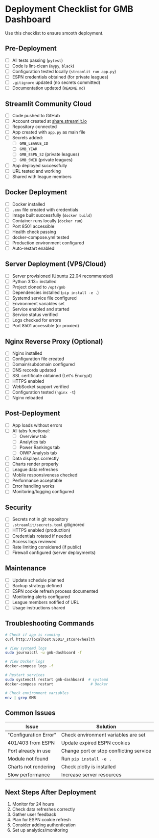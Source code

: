# Deployment Checklist for GMB Dashboard

Use this checklist to ensure smooth deployment.

## Pre-Deployment

- [ ] All tests passing (`pytest`)
- [ ] Code is lint-clean (`mypy`, `black`)
- [ ] Configuration tested locally (`streamlit run app.py`)
- [ ] ESPN credentials obtained (for private leagues)
- [ ] `.gitignore` updated (no secrets committed)
- [ ] Documentation updated (`README.md`)

## Streamlit Community Cloud

- [ ] Code pushed to GitHub
- [ ] Account created at [share.streamlit.io](https://share.streamlit.io)
- [ ] Repository connected
- [ ] App created with `app.py` as main file
- [ ] Secrets added:
  - [ ] `GMB_LEAGUE_ID`
  - [ ] `GMB_YEAR`
  - [ ] `GMB_ESPN_S2` (private leagues)
  - [ ] `GMB_SWID` (private leagues)
- [ ] App deployed successfully
- [ ] URL tested and working
- [ ] Shared with league members

## Docker Deployment

- [ ] Docker installed
- [ ] `.env` file created with credentials
- [ ] Image built successfully (`docker build`)
- [ ] Container runs locally (`docker run`)
- [ ] Port 8501 accessible
- [ ] Health check passing
- [ ] docker-compose.yml tested
- [ ] Production environment configured
- [ ] Auto-restart enabled

## Server Deployment (VPS/Cloud)

- [ ] Server provisioned (Ubuntu 22.04 recommended)
- [ ] Python 3.13+ installed
- [ ] Project cloned to `/opt/gmb`
- [ ] Dependencies installed (`pip install -e .`)
- [ ] Systemd service file configured
- [ ] Environment variables set
- [ ] Service enabled and started
- [ ] Service status verified
- [ ] Logs checked for errors
- [ ] Port 8501 accessible (or proxied)

## Nginx Reverse Proxy (Optional)

- [ ] Nginx installed
- [ ] Configuration file created
- [ ] Domain/subdomain configured
- [ ] DNS records updated
- [ ] SSL certificate obtained (Let's Encrypt)
- [ ] HTTPS enabled
- [ ] WebSocket support verified
- [ ] Configuration tested (`nginx -t`)
- [ ] Nginx reloaded

## Post-Deployment

- [ ] App loads without errors
- [ ] All tabs functional:
  - [ ] Overview tab
  - [ ] Analytics tab
  - [ ] Power Rankings tab
  - [ ] OIWP Analysis tab
- [ ] Data displays correctly
- [ ] Charts render properly
- [ ] League data refreshes
- [ ] Mobile responsiveness checked
- [ ] Performance acceptable
- [ ] Error handling works
- [ ] Monitoring/logging configured

## Security

- [ ] Secrets not in git repository
- [ ] `.streamlit/secrets.toml` gitignored
- [ ] HTTPS enabled (production)
- [ ] Credentials rotated if needed
- [ ] Access logs reviewed
- [ ] Rate limiting considered (if public)
- [ ] Firewall configured (server deployments)

## Maintenance

- [ ] Update schedule planned
- [ ] Backup strategy defined
- [ ] ESPN cookie refresh process documented
- [ ] Monitoring alerts configured
- [ ] League members notified of URL
- [ ] Usage instructions shared

## Troubleshooting Commands

```bash
# Check if app is running
curl http://localhost:8501/_stcore/health

# View systemd logs
sudo journalctl -u gmb-dashboard -f

# View Docker logs
docker-compose logs -f

# Restart services
sudo systemctl restart gmb-dashboard  # systemd
docker-compose restart                 # Docker

# Check environment variables
env | grep GMB
```

## Common Issues

| Issue | Solution |
|-------|----------|
| "Configuration Error" | Check environment variables are set |
| 401/403 from ESPN | Update expired ESPN cookies |
| Port already in use | Change port or stop conflicting service |
| Module not found | Run `pip install -e .` |
| Charts not rendering | Check plotly is installed |
| Slow performance | Increase server resources |

## Next Steps After Deployment

1. Monitor for 24 hours
2. Check data refreshes correctly
3. Gather user feedback
4. Plan for ESPN cookie refresh
5. Consider adding authentication
6. Set up analytics/monitoring
